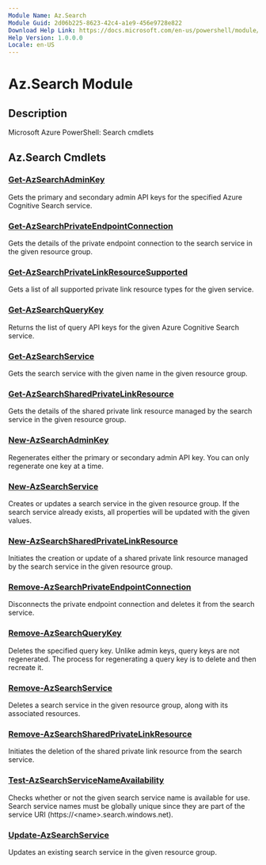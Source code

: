 ```yaml
---
Module Name: Az.Search
Module Guid: 2d06b225-8623-42c4-a1e9-456e9728e822
Download Help Link: https://docs.microsoft.com/en-us/powershell/module/az.search
Help Version: 1.0.0.0
Locale: en-US
---
```


# Az.Search Module
## Description
Microsoft Azure PowerShell: Search cmdlets

## Az.Search Cmdlets
### [Get-AzSearchAdminKey](Get-AzSearchAdminKey.md)
Gets the primary and secondary admin API keys for the specified Azure Cognitive Search service.

### [Get-AzSearchPrivateEndpointConnection](Get-AzSearchPrivateEndpointConnection.md)
Gets the details of the private endpoint connection to the search service in the given resource group.

### [Get-AzSearchPrivateLinkResourceSupported](Get-AzSearchPrivateLinkResourceSupported.md)
Gets a list of all supported private link resource types for the given service.

### [Get-AzSearchQueryKey](Get-AzSearchQueryKey.md)
Returns the list of query API keys for the given Azure Cognitive Search service.

### [Get-AzSearchService](Get-AzSearchService.md)
Gets the search service with the given name in the given resource group.

### [Get-AzSearchSharedPrivateLinkResource](Get-AzSearchSharedPrivateLinkResource.md)
Gets the details of the shared private link resource managed by the search service in the given resource group.

### [New-AzSearchAdminKey](New-AzSearchAdminKey.md)
Regenerates either the primary or secondary admin API key.
You can only regenerate one key at a time.

### [New-AzSearchService](New-AzSearchService.md)
Creates or updates a search service in the given resource group.
If the search service already exists, all properties will be updated with the given values.

### [New-AzSearchSharedPrivateLinkResource](New-AzSearchSharedPrivateLinkResource.md)
Initiates the creation or update of a shared private link resource managed by the search service in the given resource group.

### [Remove-AzSearchPrivateEndpointConnection](Remove-AzSearchPrivateEndpointConnection.md)
Disconnects the private endpoint connection and deletes it from the search service.

### [Remove-AzSearchQueryKey](Remove-AzSearchQueryKey.md)
Deletes the specified query key.
Unlike admin keys, query keys are not regenerated.
The process for regenerating a query key is to delete and then recreate it.

### [Remove-AzSearchService](Remove-AzSearchService.md)
Deletes a search service in the given resource group, along with its associated resources.

### [Remove-AzSearchSharedPrivateLinkResource](Remove-AzSearchSharedPrivateLinkResource.md)
Initiates the deletion of the shared private link resource from the search service.

### [Test-AzSearchServiceNameAvailability](Test-AzSearchServiceNameAvailability.md)
Checks whether or not the given search service name is available for use.
Search service names must be globally unique since they are part of the service URI (https://\<name\>.search.windows.net).

### [Update-AzSearchService](Update-AzSearchService.md)
Updates an existing search service in the given resource group.

